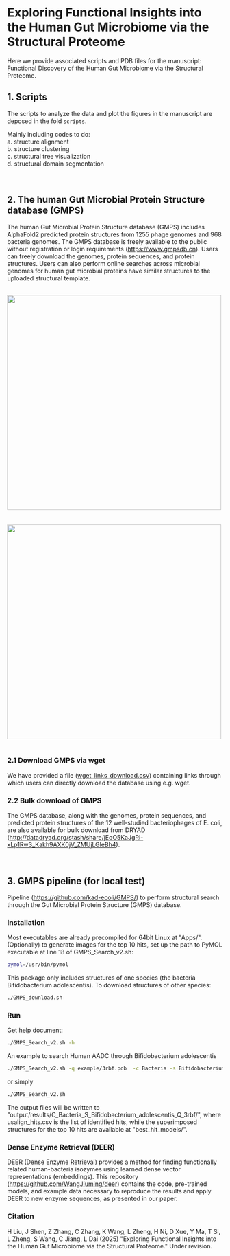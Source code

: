 # Exploring Functional Insights into the Human Gut Microbiome via the Structural Proteome

Here we provide associated scripts and PDB files for the manuscript: Functional Discovery of the Human Gut Microbiome via the Structural Proteome.


## 1. Scripts
The scripts to analyze the data and plot the figures in the manuscript are deposed in the fold `scripts`.<br />

Mainly including codes to do:<br />
a. structure alignment<br />
b. structure clustering<br />
c. structural tree visualization<br />
d. structural domain segmentation<br />
<br />
<br />

## 2. The human Gut Microbial Protein Structure database (GMPS)
The human Gut Microbial Protein Structure database (GMPS) includes AlphaFold2 predicted protein structures from 1255 phage genomes and 968 bacteria genomes. The GMPS database is freely available to the public without registration or login requirements (https://www.gmpsdb.cn). Users can freely download the genomes, protein sequences, and protein structures. Users can also perform online searches across microbial genomes for human gut microbial proteins have similar structures to the uploaded structural template. 
<br />
<br />

<img src="https://github.com/user-attachments/assets/f22cf939-648f-4d4c-a1aa-7f128c7d41ff" width="500" />
<br />

<br />
<br />
<img src="https://github.com/user-attachments/assets/a3dd2241-b3b7-49d9-86e0-6426fe26ce53" width="500" />
<br />
<br />

### 2.1 Download GMPS via wget
We have provided a file ([wget_links_download.csv](https://github.com/BinhongLiu/GMPS/blob/main/wget_links_download.csv)) containing links through which users can directly download the database using e.g. wget.
<br />
### 2.2 Bulk download of GMPS
The GMPS database, along with the genomes, protein sequences, and predicted protein structures of the 12 well-studied bacteriophages of E. coli, are also available for bulk download from DRYAD (http://datadryad.org/stash/share/jEoO5KaJgRi-xLp1Rw3_Kakh9AXK0jV_ZMUjLGleBh4).
<br />
<br />
<br />

## 3. GMPS pipeline (for local test)
Pipeline (https://github.com/kad-ecoli/GMPS/) to perform structural search through the Gut Microbial Protein Structure (GMPS) database.

### Installation ###

Most executables are already precompiled for 64bit Linux at "Apps/".
(Optionally) to generate images for the top 10 hits, set up the path to PyMOL executable at line 18 of GMPS_Search_v2.sh:
```bash
pymol=/usr/bin/pymol
```

This package only includes structures of one species (the bacteria Bifidobacterium adolescentis). To download structures of other species:
```bash
./GMPS_download.sh
```

### Run ###

Get help document:
```bash
./GMPS_Search_v2.sh -h
```

An example to search Human AADC through Bifidobacterium adolescentis
```bash
./GMPS_Search_v2.sh -q example/3rbf.pdb  -c Bacteria -s Bifidobacterium_adolescentis -o output
```
or simply
```bash
./GMPS_Search_v2.sh
```
The output files will be written to "output/results/C_Bacteria_S_Bifidobacterium_adolescentis_Q_3rbf/", where usalign_hits.csv is the list of identified hits, while the superimposed structures for the top 10 hits are available at "best_hit_models/".

### Dense Enzyme Retrieval (DEER) ###
DEER (Dense Enzyme Retrieval) provides a method for finding functionally related human-bacteria isozymes using learned dense vector representations (embeddings). This repository (https://github.com/WangJiuming/deer) contains the code, pre-trained models, and example data necessary to reproduce the results and apply DEER to new enzyme sequences, as presented in our paper.


### Citation ###
H Liu, J Shen, Z Zhang, C Zhang, K Wang, L Zheng, H Ni, D Xue, Y Ma, T Si, L Zheng, S Wang, C Jiang, L Dai
(2025) "Exploring Functional Insights into the Human Gut Microbiome via the Structural Proteome." Under revision.


